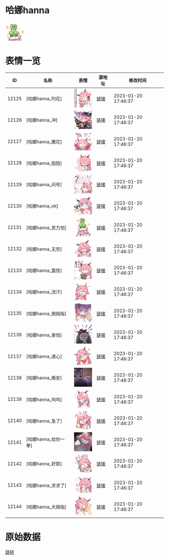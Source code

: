 # 哈娜hanna

<img src="./cover.png" height="60" alt="cover" />

# 表情一览

|ID|名称|表情|源地址|修改时间|
|----|----|----|----|----|
|12125|[哈娜hanna_叼花]|<img src="./pic/012125_%5B哈娜hanna_叼花%5D.png" height="60" alt="叼花"/>|[链接](https://i0.hdslb.com/bfs/garb/item/0cd460aead2e86002a0ac2d96a5a30679270932d.png)|2023-01-20 17:46:37|
|12126|[哈娜hanna_冲]|<img src="./pic/012126_%5B哈娜hanna_冲%5D.png" height="60" alt="冲"/>|[链接](https://i0.hdslb.com/bfs/garb/item/fbfada04e670fed43e00764ef9bdf16b8dd1fd33.png)|2023-01-20 17:46:37|
|12127|[哈娜hanna_撒花]|<img src="./pic/012127_%5B哈娜hanna_撒花%5D.png" height="60" alt="撒花"/>|[链接](https://i0.hdslb.com/bfs/garb/item/922bc7e5bcb57b7350faaae940dec95423d49df3.png)|2023-01-20 17:46:37|
|12128|[哈娜hanna_抱抱]|<img src="./pic/012128_%5B哈娜hanna_抱抱%5D.png" height="60" alt="抱抱"/>|[链接](https://i0.hdslb.com/bfs/garb/item/07d148acf1be965c7dd553e789ccd5870cf8febf.png)|2023-01-20 17:46:37|
|12129|[哈娜hanna_问号]|<img src="./pic/012129_%5B哈娜hanna_问号%5D.png" height="60" alt="问号"/>|[链接](https://i0.hdslb.com/bfs/garb/item/8dcc86e3cd2a14de4397c01f660a373bf78a930a.png)|2023-01-20 17:46:37|
|12130|[哈娜hanna_ok]|<img src="./pic/012130_%5B哈娜hanna_ok%5D.png" height="60" alt="ok"/>|[链接](https://i0.hdslb.com/bfs/garb/item/ee31b7d443f2d3d512688971ef63c27c2149ce94.png)|2023-01-20 17:46:37|
|12131|[哈娜hanna_苦力怕]|<img src="./pic/012131_%5B哈娜hanna_苦力怕%5D.png" height="60" alt="苦力怕"/>|[链接](https://i0.hdslb.com/bfs/garb/item/c5c327d4abe50e944e0cc7deaa03dca690d533ae.png)|2023-01-20 17:46:37|
|12132|[哈娜hanna_无奈]|<img src="./pic/012132_%5B哈娜hanna_无奈%5D.png" height="60" alt="无奈"/>|[链接](https://i0.hdslb.com/bfs/garb/item/8da872b0fa20b44bb4242c985b90bbf8419509af.png)|2023-01-20 17:46:37|
|12133|[哈娜hanna_震惊]|<img src="./pic/012133_%5B哈娜hanna_震惊%5D.png" height="60" alt="震惊"/>|[链接](https://i0.hdslb.com/bfs/garb/item/f9d70b7642a165cc22274d337fd56e7c26287a4f.png)|2023-01-20 17:46:37|
|12134|[哈娜hanna_流汗]|<img src="./pic/012134_%5B哈娜hanna_流汗%5D.png" height="60" alt="流汗"/>|[链接](https://i0.hdslb.com/bfs/garb/item/56cb74d7e01a8ffc98f9872a9ccc84f9ff6f6a16.png)|2023-01-20 17:46:37|
|12135|[哈娜hanna_倒拇指]|<img src="./pic/012135_%5B哈娜hanna_倒拇指%5D.png" height="60" alt="倒拇指"/>|[链接](https://i0.hdslb.com/bfs/garb/item/65686f28c494a96635973c2cd4ae454260f5ebce.png)|2023-01-20 17:46:37|
|12136|[哈娜hanna_害怕]|<img src="./pic/012136_%5B哈娜hanna_害怕%5D.png" height="60" alt="害怕"/>|[链接](https://i0.hdslb.com/bfs/garb/item/b5cf9715075dbed5adb729eb8dfe091920bac261.png)|2023-01-20 17:46:37|
|12137|[哈娜hanna_递心]|<img src="./pic/012137_%5B哈娜hanna_递心%5D.png" height="60" alt="递心"/>|[链接](https://i0.hdslb.com/bfs/garb/item/a267a34d502adf08db38270f3f8c3dc48db3a57a.png)|2023-01-20 17:46:37|
|12138|[哈娜hanna_晚安]|<img src="./pic/012138_%5B哈娜hanna_晚安%5D.png" height="60" alt="晚安"/>|[链接](https://i0.hdslb.com/bfs/garb/item/2d2d487305efe6a2453243abfdc2e302b338e804.png)|2023-01-20 17:46:37|
|12139|[哈娜hanna_呜呜]|<img src="./pic/012139_%5B哈娜hanna_呜呜%5D.png" height="60" alt="呜呜"/>|[链接](https://i0.hdslb.com/bfs/garb/item/d3c062af4330b4eeb479008f7a26f345410d4810.png)|2023-01-20 17:46:37|
|12140|[哈娜hanna_急了]|<img src="./pic/012140_%5B哈娜hanna_急了%5D.png" height="60" alt="急了"/>|[链接](https://i0.hdslb.com/bfs/garb/item/e3e058f95da45ac634740b9719c6097b8ee22819.png)|2023-01-20 17:46:37|
|12141|[哈娜hanna_给你一拳]|<img src="./pic/012141_%5B哈娜hanna_给你一拳%5D.png" height="60" alt="给你一拳"/>|[链接](https://i0.hdslb.com/bfs/garb/item/a0669a3717d10128db46a1b46e16fde952675e11.png)|2023-01-20 17:46:37|
|12142|[哈娜hanna_好耶]|<img src="./pic/012142_%5B哈娜hanna_好耶%5D.png" height="60" alt="好耶"/>|[链接](https://i0.hdslb.com/bfs/garb/item/6d99e9db18e63e407a07c5670d13e00f3613629f.png)|2023-01-20 17:46:37|
|12143|[哈娜hanna_求求了]|<img src="./pic/012143_%5B哈娜hanna_求求了%5D.png" height="60" alt="求求了"/>|[链接](https://i0.hdslb.com/bfs/garb/item/9e47530906ee75ea999cb2521362371f3d6187d7.png)|2023-01-20 17:46:37|
|12144|[哈娜hanna_大拇指]|<img src="./pic/012144_%5B哈娜hanna_大拇指%5D.png" height="60" alt="大拇指"/>|[链接](https://i0.hdslb.com/bfs/garb/item/97b1a480fa069b097577070e2168e2b43cd15791.png)|2023-01-20 17:46:37|

# 原始数据

[跳转](./raw.json)

